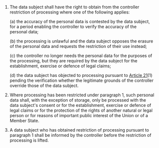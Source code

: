 1. The data subject shall have the right to obtain from the controller restriction of processing where one of the following applies:

    (a) the accuracy of the personal data is contested by the data subject, for a period enabling the controller to verify the accuracy of the personal data;

    (b) the processing is unlawful and the data subject opposes the erasure of the personal data and requests the restriction of their use instead;

    &#40;c) the controller no longer needs the personal data for the purposes of the processing, but they are required by the data subject for the establishment, exercise or defence of legal claims;

    (d) the data subject has objected to processing pursuant to [Article 21](/gdpr/articles/21-right-to-object/)(1) pending the verification whether the legitimate grounds of the controller override those of the data subject.

2. Where processing has been restricted under paragraph 1, such personal data shall, with the exception of storage, only be processed with the data subject's consent or for the establishment, exercise or defence of legal claims or for the protection of the rights of another natural or legal person or for reasons of important public interest of the Union or of a Member State.

3. A data subject who has obtained restriction of processing pursuant to paragraph 1 shall be informed by the controller before the restriction of processing is lifted.
